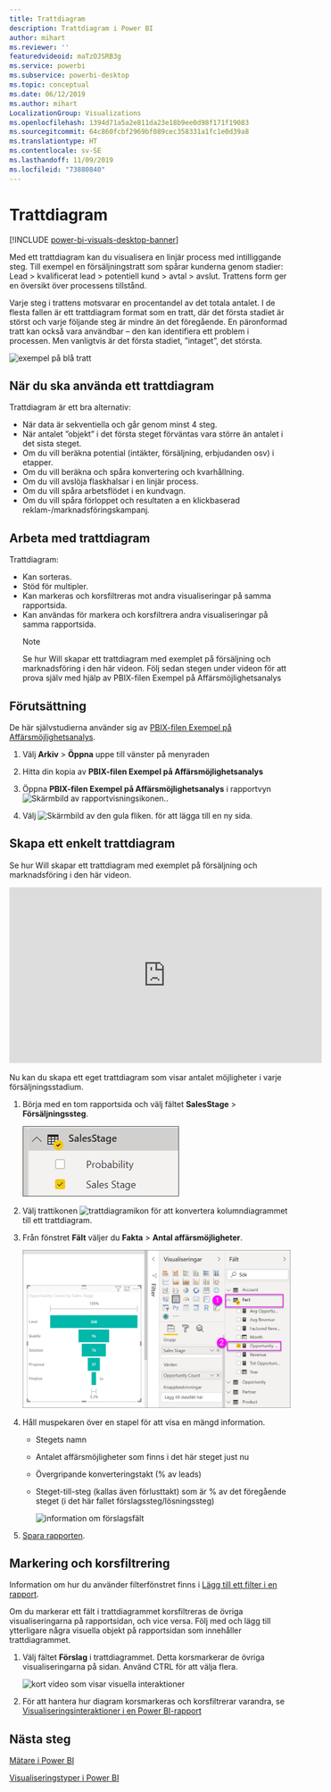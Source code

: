 ```yaml
---
title: Trattdiagram
description: Trattdiagram i Power BI
author: mihart
ms.reviewer: ''
featuredvideoid: maTzOJSRB3g
ms.service: powerbi
ms.subservice: powerbi-desktop
ms.topic: conceptual
ms.date: 06/12/2019
ms.author: mihart
LocalizationGroup: Visualizations
ms.openlocfilehash: 1394d71a5a2e811da23e18b9ee0d98f171f19083
ms.sourcegitcommit: 64c860fcbf2969bf089cec358331a1fc1e0d39a8
ms.translationtype: HT
ms.contentlocale: sv-SE
ms.lasthandoff: 11/09/2019
ms.locfileid: "73880840"
---
```

# <a name="funnel-charts"></a>Trattdiagram

[!INCLUDE [power-bi-visuals-desktop-banner](../includes/power-bi-visuals-desktop-banner.md)]

Med ett trattdiagram kan du visualisera en linjär process med intilliggande steg. Till exempel en försäljningstratt som spårar kunderna genom stadier: Lead \> kvalificerat lead \> potentiell kund \> avtal \> avslut.  Trattens form ger en översikt över processens tillstånd.

Varje steg i trattens motsvarar en procentandel av det totala antalet. I de flesta fallen är ett trattdiagram format som en tratt, där det första stadiet är störst och varje följande steg är mindre än det föregående.  En päronformad tratt kan också vara användbar – den kan identifiera ett problem i processen.  Men vanligtvis är det första stadiet, ”intaget”, det största.

![exempel på blå tratt](media/power-bi-visualization-funnel-charts/funnelplain.png)

## <a name="when-to-use-a-funnel-chart"></a>När du ska använda ett trattdiagram
Trattdiagram är ett bra alternativ:

* När data är sekventiella och går genom minst 4 steg.
* När antalet ”objekt” i det första steget förväntas vara större än antalet i det sista steget.
* Om du vill beräkna potential (intäkter, försäljning, erbjudanden osv) i etapper.
* Om du vill beräkna och spåra konvertering och kvarhållning.
* Om du vill avslöja flaskhalsar i en linjär process.
* Om du vill spåra arbetsflödet i en kundvagn.
* Om du vill spåra förloppet och resultaten a en klickbaserad reklam-/marknadsföringskampanj.

## <a name="working-with-funnel-charts"></a>Arbeta med trattdiagram
Trattdiagram:

* Kan sorteras.
* Stöd för multipler.
* Kan markeras och korsfiltreras mot andra visualiseringar på samma rapportsida.
* Kan användas för markera och korsfiltrera andra visualiseringar på samma rapportsida.
   > [!NOTE]
   > Se hur Will skapar ett trattdiagram med exemplet på försäljning och marknadsföring i den här videon. Följ sedan stegen under videon för att prova själv med hjälp av PBIX-filen Exempel på Affärsmöjlighetsanalys
   > 
   > 
## <a name="prerequisite"></a>Förutsättning

De här självstudierna använder sig av [PBIX-filen Exempel på Affärsmöjlighetsanalys](https://download.microsoft.com/download/9/1/5/915ABCFA-7125-4D85-A7BD-05645BD95BD8/Opportunity%20Analysis%20Sample%20PBIX.pbix
).

1. Välj **Arkiv** > **Öppna** uppe till vänster på menyraden
   
2. Hitta din kopia av **PBIX-filen Exempel på Affärsmöjlighetsanalys**

1. Öppna **PBIX-filen Exempel på Affärsmöjlighetsanalys** i rapportvyn ![Skärmbild av rapportvisningsikonen.](media/power-bi-visualization-kpi/power-bi-report-view.png).

1. Välj ![Skärmbild av den gula fliken.](media/power-bi-visualization-kpi/power-bi-yellow-tab.png) för att lägga till en ny sida.


## <a name="create-a-basic-funnel-chart"></a>Skapa ett enkelt trattdiagram
Se hur Will skapar ett trattdiagram med exemplet på försäljning och marknadsföring i den här videon.

<iframe width="560" height="315" src="https://www.youtube.com/embed/qKRZPBnaUXM" frameborder="0" allow="autoplay; encrypted-media" allowfullscreen></iframe>


Nu kan du skapa ett eget trattdiagram som visar antalet möjligheter i varje försäljningsstadium.

1. Börja med en tom rapportsida och välj fältet **SalesStage** \> **Försäljningssteg**.
   
    ![välj försäljningsfas](media/power-bi-visualization-funnel-charts/funnelselectfield-new.png)

1. Välj trattikonen ![trattdiagramikon](media/power-bi-visualization-funnel-charts/power-bi-funnel-icon.png) för att konvertera kolumndiagrammet till ett trattdiagram.

2. Från fönstret **Fält** väljer du **Fakta** \> **Antal affärsmöjligheter**.
   
    ![skapa trattdiagram](media/power-bi-visualization-funnel-charts/power-bi-funnel-2.png)
4. Håll muspekaren över en stapel för att visa en mängd information.
   
   * Stegets namn
   * Antalet affärsmöjligheter som finns i det här steget just nu
   * Övergripande konverteringstakt (% av leads) 
   * Steget-till-steg (kallas även förlusttakt) som är % av det föregående steget (i det här fallet förslagssteg/lösningssteg)
     
     ![information om förslagsfält](media/power-bi-visualization-funnel-charts/funnelhover-new.png)

6. [Spara rapporten](../service-report-save.md).

## <a name="highlighting-and-cross-filtering"></a>Markering och korsfiltrering
Information om hur du använder filterfönstret finns i [Lägg till ett filter i en rapport](../power-bi-report-add-filter.md).

Om du markerar ett fält i trattdiagrammet korsfiltreras de övriga visualiseringarna på rapportsidan, och vice versa. Följ med och lägg till ytterligare några visuella objekt på rapportsidan som innehåller trattdiagrammet.

1. Välj fältet **Förslag** i trattdiagrammet. Detta korsmarkerar de övriga visualiseringarna på sidan. Använd CTRL för att välja flera.
   
   ![kort video som visar visuella interaktioner](media/power-bi-visualization-funnel-charts/funnelchartnoowl.gif)
2. För att hantera hur diagram korsmarkeras och korsfiltrerar varandra, se [Visualiseringsinteraktioner i en Power BI-rapport](../service-reports-visual-interactions.md)

## <a name="next-steps"></a>Nästa steg

[Mätare i Power BI](power-bi-visualization-radial-gauge-charts.md)

[Visualiseringstyper i Power BI](power-bi-visualization-types-for-reports-and-q-and-a.md)
